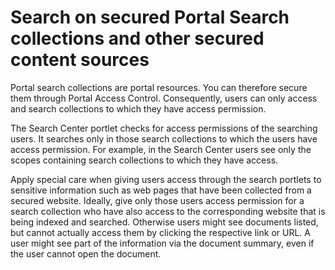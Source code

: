 # Search on secured Portal Search collections and other secured content sources

Portal search collections are portal resources. You can therefore secure them through Portal Access Control. Consequently, users can only access and search collections to which they have access permission.

The Search Center portlet checks for access permissions of the searching users. It searches only in those search collections to which the users have access permission. For example, in the Search Center users see only the scopes containing search collections to which they have access.

Apply special care when giving users access through the search portlets to sensitive information such as web pages that have been collected from a secured website. Ideally, give only those users access permission for a search collection who have also access to the corresponding website that is being indexed and searched. Otherwise users might see documents listed, but cannot actually access them by clicking the respective link or URL. A user might see part of the information via the document summary, even if the user cannot open the document.

